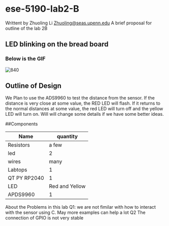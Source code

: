 # ese-5190-lab2-B
Writtent by Zhuoling Li
Zhuoling@seas.upenn.edu
A brief proposal for outline of the lab 2B 
## LED blinking on the bread board
### Below is the GIF
![840](https://user-images.githubusercontent.com/114199800/197114988-69534ae8-bccc-4f6b-8a19-10ad5569fbad.GIF)

## Outline of Design
We Plan to use the ADS9960 to test the distance from the sensor. If the distance is very close at some value, the RED LED will flash. If it returns to the normal distances at  some value, the red LED will turn off and the yellow LED will turn on. Will will change some details if we have some better ideas.

##Components


Name  | quantity
------------- | -------------
Resistors  | a few
led  | 2
wires  | many
Labtops | 1
QT PY RP2040 | 1
LED | Red and Yellow
APDS9960 | 1
About the Problems in this lab
Q1: we are not fimilar with how to interact with the sensor using C. May more examples can help a lot
Q2 The connection of GPIO is not very stable
